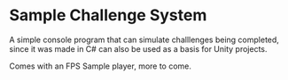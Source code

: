 # Sample Challenge System

A simple console program that can simulate challlenges being completed, since it was made in C# can also be used as a basis for Unity projects.

Comes with an FPS Sample player, more to come.
